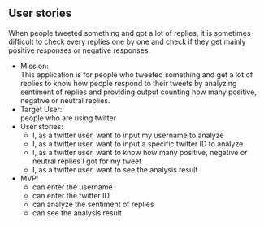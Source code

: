 ## User stories 

When people tweeted something and got a lot of replies, it is sometimes difficult to check every replies one by one and check if they get mainly positive responses or negative responses.   

- Mission:        
  This application is for people who tweeted something and get a lot of replies to know how people respond to their tweets by analyzing sentiment of replies and providing output counting how many positive, negative or neutral replies.
- Target User:      
  people who are using twitter 
- User stories:     
  - I, as a twitter user, want to input my username to analyze
  - I, as a twitter user, want to input a specific twitter ID to analyze
  - I, as a twitter user, want to know how many positive, negative or neutral replies I got for my tweet
  - I, as a twitter user, want to see the analysis result 
- MVP: 
  - can enter the username
  - can enter the twitter ID
  - can analyze the sentiment of replies 
  - can see the analysis result 
